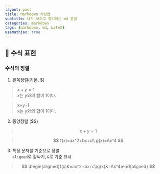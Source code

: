 ```yaml
---
layout: post
title: Markdown 작성법
subtitle: 내가 보려고 정리하는 md 문법
categories: markdown
tags: [markdown, md, LaTeX]
usemathjax: true
---
```


<!-- $Error = (E[f^(x)] - f(x))^2 + E[f^(x) - E[/overrightf^(x)]]^2 + e$

bias: 예측된 값의 평균이 정답과 얼마나 차이가 있느냐
variance: 얼마나 큰 폭으로 변화 해? -->

## 🔣 수식 표현
### 수식의 정렬

1. 왼쪽정렬(기본, $)
> $x+y=1$  
> $x$는 $y$와의 합이 $1$이다.  

> x+y=1  
> x는 y와의 합이 1이다.  

2. 중앙정렬 ($$)
> $$ x+y=1 $$

> $$ f(x)=ax^2+bx+c\\ g(x)=Ax^4 $$

3. 특정 문자를 기준으로 정렬   
    `aligned`로 감싸기, `&`로 기준 표시
> $$ \begin{aligned}f(x)&=ax^2+bx+c\\g(x)&=Ax^4\end{aligned} $$